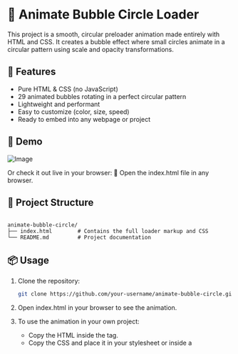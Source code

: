 

# 🔵 Animate Bubble Circle Loader

This project is a smooth, circular preloader animation made entirely with HTML and CSS. It creates a bubble effect where small circles animate in a circular pattern using scale and opacity transformations.

## 🎯 Features

- Pure HTML & CSS (no JavaScript)
- 29 animated bubbles rotating in a perfect circular pattern
- Lightweight and performant
- Easy to customize (color, size, speed)
- Ready to embed into any webpage or project

## 🚀 Demo

![Image](https://github.com/user-attachments/assets/36101e13-b163-4235-9b0d-cd9b151daea6)

Or check it out live in your browser:
📂 Open the index.html file in any browser.

## 📂 Project Structure

```

animate-bubble-circle/
├── index.html        # Contains the full loader markup and CSS
└── README.md         # Project documentation

````

## 📦 Usage

1. Clone the repository:
   ```bash
   git clone https://github.com/your-username/animate-bubble-circle.git


2. Open index.html in your browser to see the animation.

3. To use the animation in your own project:

   * Copy the HTML inside the <body> tag.
   * Copy the CSS and place it in your stylesheet or inside a <style> tag in your HTML.

## 🎨 Customization

* 💠 Change the bubble color:
  Modify the background color in this CSS rule:

  ```css
  background: #0b44ea;
  ```

* ⏱️ Adjust the animation speed:
  Modify the duration in the @keyframes and animation property:

  ```css
  animation: ldio-x2uulkbinbj 1s linear infinite;
  ```

* 📏 Resize the loader:
  Update dimensions in .animate-preloader and .animate-bubble-circle div > div styles.

## 💡 Credits

Inspired by loading.io style animations.

## 📄 License

This project is licensed under the MIT License.


